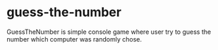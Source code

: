 # guess-the-number
GuessTheNumber is simple console game where user try to guess the number which computer was randomly chose.
